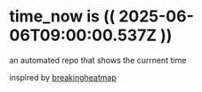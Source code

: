 # time_now is (( 2025-06-06T09:00:00.537Z ))

an automated repo that shows the currnent time

inspired by [breakingheatmap](https://github.com/breakingheatmap/breakingheatmap)